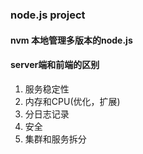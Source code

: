 ### node.js project 
#### nvm 本地管理多版本的node.js
#### server端和前端的区别
1. 服务稳定性
2. 内存和CPU(优化，扩展)
3. 分日志记录
4. 安全
5. 集群和服务拆分  